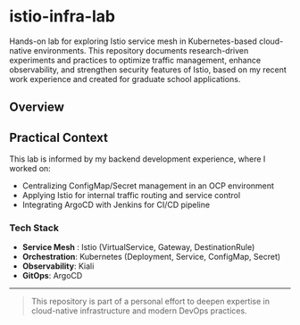 # istio-infra-lab
Hands-on lab for exploring Istio service mesh in Kubernetes-based cloud-native environments. This repository documents research-driven experiments and practices to optimize traffic management, enhance observability, and strengthen security features of Istio, based on my recent work experience and created for graduate school applications.

## Overview


## Practical Context
This lab is informed by my backend development experience, where I worked on:
- Centralizing ConfigMap/Secret management in an OCP environment
- Applying Istio for internal traffic routing and service control
- Integrating ArgoCD with Jenkins for CI/CD pipeline


### Tech Stack
- **Service Mesh** : Istio (VirtualService, Gateway, DestinationRule)
- **Orchestration**: Kubernetes (Deployment, Service, ConfigMap, Secret)
- **Observability**: Kiali
- **GitOps**: ArgoCD


---

> This repository is part of a personal effort to deepen expertise in cloud-native infrastructure and modern DevOps practices.
